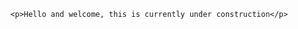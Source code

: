 <HTML lang="en">
   <HEAD>
      <TITLE></TITLE>
   </HEAD>
   <BODY>

      <p>Hello and welcome, this is currently under construction</p>

   </BODY>
</HTML>